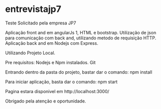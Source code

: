 # entrevistajp7
Teste Solicitado pela empresa JP7

Aplicação front and em angularJs 1, HTML e bootstrap.
Utilização de json para comunicação com back and, utilizando metodo de requisição HTTP.
Aplicação back and em Nodejs com Express.

Utilizando Projeto Local.

Pre requisitos:
Nodejs e Npm instalados.
Git

Entrando dentro da pasta do projeto, bastar dar o comando: npm install

Para iniciar aplicação, basta dar o comando: npm start

Pagina estara disponivel em http://localhost:3000/

Obrigado pela atenção e oportunidade.




